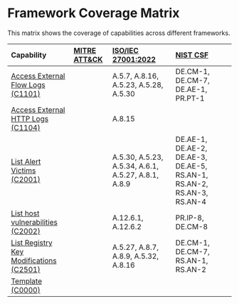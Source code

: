 # Framework Coverage Matrix

This matrix shows the coverage of capabilities across different frameworks.

| Capability | [MITRE ATT&CK](../frameworks/F0001.md) | [ISO/IEC 27001:2022](../frameworks/F0002.md) | [NIST CSF](../frameworks/F0003.md) |
| :--- | :--- | :--- | :--- |
| [Access External Flow Logs (C1101)](../capability/C1101.md) |  | A.5.7, A.8.16, A.5.23, A.5.28, A.5.30 | DE.CM-1, DE.CM-7, DE.AE-1, PR.PT-1 |
| [Access External HTTP Logs (C1104)](../capability/C1104.md) |  | A.8.15 |  |
| [List Alert Victims (C2001)](../capability/C2001.md) |  | A.5.30, A.5.23, A.5.34, A.6.1, A.5.27, A.8.1, A.8.9 | DE.AE-1, DE.AE-2, DE.AE-3, DE.AE-5, RS.AN-1, RS.AN-2, RS.AN-3, RS.AN-4 |
| [List host vulnerabilities (C2002)](../capability/C2002.md) |  | A.12.6.1, A.12.6.2 | PR.IP-8, DE.CM-8 |
| [List Registry Key Modifications (C2501)](../capability/C2501.md) |  | A.5.27, A.8.7, A.8.9, A.5.32, A.8.16 | DE.CM-1, DE.CM-7, RS.AN-1, RS.AN-2 |
| [Template (C0000)](../capability/C0000.md) |  |  |  |